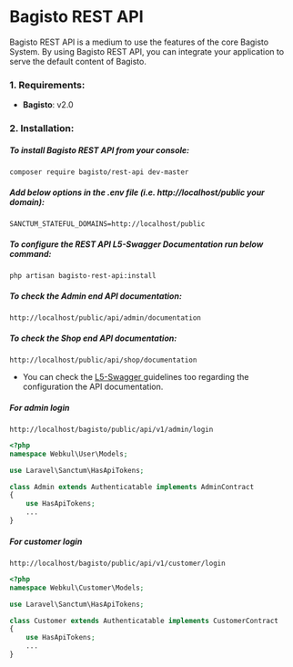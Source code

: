 # Bagisto REST API

<p>Bagisto REST API is a medium to use the features of the core Bagisto System. By using Bagisto REST API, you can integrate your application to serve the default content of Bagisto.</p>

### 1. Requirements:

* **Bagisto**: v2.0

### 2. Installation:

##### To install Bagisto REST API from your console:

~~~
composer require bagisto/rest-api dev-master
~~~

##### Add below options in the .env file (i.e. http://localhost/public your domain):

~~~
SANCTUM_STATEFUL_DOMAINS=http://localhost/public
~~~

##### To configure the REST API L5-Swagger Documentation run below command:

~~~
php artisan bagisto-rest-api:install
~~~

##### To check the Admin end API documentation:

~~~
http://localhost/public/api/admin/documentation
~~~

##### To check the Shop end API documentation:

~~~
http://localhost/public/api/shop/documentation
~~~

* You can check the <a href="https://github.com/DarkaOnLine/L5-Swagger"> L5-Swagger </a> guidelines too regarding the configuration the API documentation.

#####  For admin login

~~~
http://localhost/bagisto/public/api/v1/admin/login
~~~

~~~php
<?php
namespace Webkul\User\Models;

use Laravel\Sanctum\HasApiTokens;

class Admin extends Authenticatable implements AdminContract
{
    use HasApiTokens;
    ...
}
~~~

#####  For customer login

~~~
http://localhost/bagisto/public/api/v1/customer/login
~~~

~~~php
<?php
namespace Webkul\Customer\Models;

use Laravel\Sanctum\HasApiTokens;

class Customer extends Authenticatable implements CustomerContract
{
    use HasApiTokens;
    ...
}
~~~